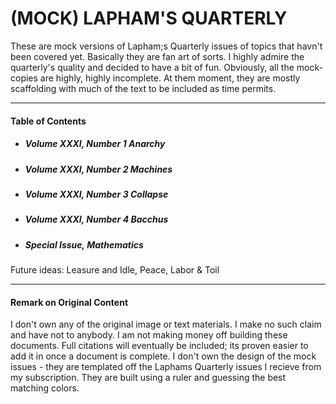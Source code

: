 # (MOCK) LAPHAM'S QUARTERLY

These are mock versions of Lapham;s Quarterly issues of topics that havn't been covered yet. Basically they are fan art of sorts. I highly admire the quarterly's quality and decided to have a bit of fun. Obviously, all the mock-copies are highly, highly incomplete. At them moment, they are mostly scaffolding with much of the text to be included as time permits. 

---

#### Table of Contents

- ##### Volume XXXI, Number 1 Anarchy
- ##### Volume XXXI, Number 2 Machines
- ##### Volume XXXI, Number 3 Collapse
- ##### Volume XXXI, Number 4 Bacchus
- ##### Special Issue, Mathematics
Future ideas: Leasure and Idle, Peace, Labor & Toil

---
#### Remark on Original Content
I don't own any of the original image or text materials. I make no such claim and have not to anybody. I am not making money off building these documents. Full citations will eventually be included; its proven easier to add it in once a document is complete. I don't own the design of the mock issues - they are templated off the Laphams Quarterly issues I recieve from my subscription. They are built using a ruler and guessing the best matching colors.
